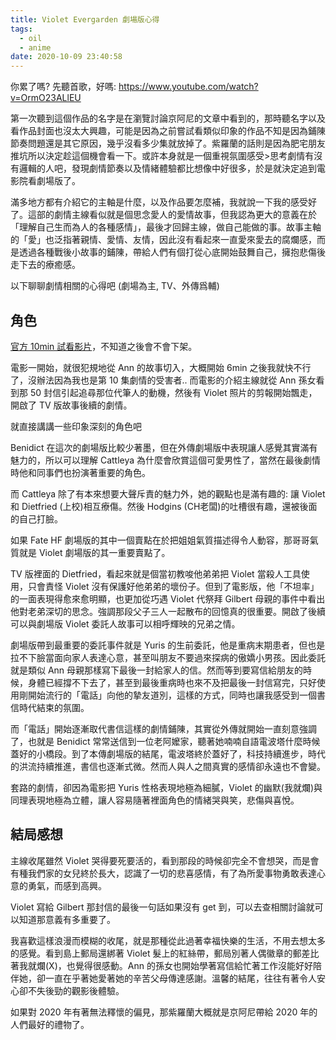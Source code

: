 ```yaml
---
title: Violet Evergarden 劇場版心得
tags:
  - oil
  - anime
date: 2020-10-09 23:40:58
---
```



你累了嗎? 先聽首歌，好嗎: https://www.youtube.com/watch?v=OrmO23ALlEU

第一次聽到這個作品的名字是在瀏覽討論京阿尼的文章中看到的，那時聽名字以及看作品封面也沒太大興趣，可能是因為之前嘗試看類似印象的作品不知是因為鋪陳節奏問題還是其它原因，幾乎沒看多少集就放掉了。紫羅蘭的話則是因為肥宅朋友推坑所以決定趁這個機會看一下。或許本身就是一個重視氛圍感受>思考劇情有沒有邏輯的人吧，發現劇情節奏以及情緒體驗都比想像中好很多，於是就決定追到電影院看劇場版了。

滿多地方都有介紹它的主軸是什麼，以及作品要怎麼補，我就說一下我的感受好了。這部的劇情主線看似就是個思念愛人的愛情故事，但我認為更大的意義在於「理解自己生而為人的各種感情」，最後才回歸主線，做自己能做的事。故事主軸的「愛」也泛指著親情、愛情、友情，因此沒有看起來一直愛來愛去的腐爛感，而是透過各種戰後小故事的鋪陳，帶給人們有個打從心底開始鼓舞自己，擁抱悲傷後走下去的療癒感。

以下聊聊劇情相關的心得吧 (劇場為主, TV、外傳爲輔)

<!--more-->

## 角色

[官方 10min 試看影片](https://www.youtube.com/watch?v=OaO8xKEL-Jc)，不知道之後會不會下架。

電影一開始，就很犯規地從 Ann 的故事切入，大概開始 6min 之後我就快不行了，沒辦法因為我也是第 10 集劇情的受害者.. 而電影的介紹主線就從 Ann 孫女看到那 50 封信引起追尋那位代筆人的動機，然後有 Violet 照片的剪報開始飄走，開啟了 TV 版故事後續的劇情。

就直接講講一些印象深刻的角色吧 

Benidict 在這次的劇場版比較少著墨，但在外傳劇場版中表現讓人感覺其實滿有魅力的，所以可以理解 Cattleya 為什麼會欣賞這個可愛男性了，當然在最後劇情時他和同事們也扮演著重要的角色。

而 Cattleya 除了有本來想要大聲斥責的魅力外，她的觀點也是滿有趣的: 讓 Violet 和 Dietfried (上校)相互療傷。然後 Hodgins (CH老闆)的吐槽很有趣，還被後面的自己打臉。

如果 Fate HF 劇場版的其中一個賣點在於把姐姐氣質描述得令人動容，那哥哥氣質就是 Violet 劇場版的其一重要賣點了。

TV 版裡面的 Dietfried，看起來就是個當初教唆他弟弟把 Violet 當殺人工具使用，只會責怪 Violet 沒有保護好他弟弟的壞份子。但到了電影版，他「不坦率」的一面表現得愈來愈明顯，也更加從巧遇 Violet 代祭拜 Gilbert 母親的事件中看出他對老弟深切的思念。強調那段父子三人一起散布的回憶真的很重要。開啟了後續可以與劇場版 Violet 委託人故事可以相呼輝映的兄弟之情。

劇場版帶到最重要的委託事件就是 Yuris 的生前委託，他是重病末期患者，但也是拉不下臉當面向家人表達心意，甚至叫朋友不要過來探病的傲嬌小男孩。因此委託就是類似 Ann 母親那樣寫下最後一封給家人的信。然而等到要寫信給朋友的時候，身體已經撐不下去了，甚至到最後重病時也來不及把最後一封信寫完，只好使用剛開始流行的「電話」向他的摯友道別，這樣的方式，同時也讓我感受到一個書信時代結束的氛圍。

而「電話」開始逐漸取代書信這樣的劇情鋪陳，其實從外傳就開始一直刻意強調了，也就是 Benidict 常常送信到一位老阿嬤家，聽著她喃喃自語電波塔什麼時候蓋好的小橋段。到了本傳劇場版的結尾，電波塔終於蓋好了，科技持續進步，時代的洪流持續推進，書信也逐漸式微。然而人與人之間真實的感情卻永遠也不會變。

套路的劇情，卻因為電影把 Yuris 性格表現地極為細膩，Violet 的幽默(我就爛)與同理表現地極為立體，讓人容易隨著裡面角色的情緒哭與笑，悲傷與喜悅。

## 結局感想

主線收尾雖然 Violet 哭得要死要活的，看到那段的時候卻完全不會想哭，而是會有種我們家的女兒終於長大，認識了一切的悲喜感情，有了為所愛事物勇敢表達心意的勇氣，而感到高興。

Violet 寫給 Gilbert 那封信的最後一句話如果沒有 get 到，可以去查相關討論就可以知道那意義有多重要了。

我喜歡這樣浪漫而模糊的收尾，就是那種從此過著幸福快樂的生活，不用去想太多的感覺。看到島上郵局還綁著 Violet 髮上的紅絲帶，郵局別著人偶徽章的郵差比著我就爛(X)，也覺得很感動。Ann 的孫女也開始學著寫信給忙著工作沒能好好陪伴她，卻一直在乎著她愛著她的辛苦父母傳達感謝。溫馨的結尾，往往有著令人安心卻不失後勁的觀影後體驗。

如果對 2020 年有著無法釋懷的偏見，那紫羅蘭大概就是京阿尼帶給 2020 年的人們最好的禮物了。
